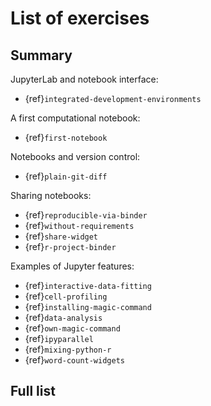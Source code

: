 # List of exercises

## Summary

JupyterLab and notebook interface:
- {ref}`integrated-development-environments`

A first computational notebook:
- {ref}`first-notebook`

Notebooks and version control:
- {ref}`plain-git-diff`

Sharing notebooks:
- {ref}`reproducible-via-binder`
- {ref}`without-requirements`
- {ref}`share-widget`
- {ref}`r-project-binder`

Examples of Jupyter features:
- {ref}`interactive-data-fitting`
- {ref}`cell-profiling`
- {ref}`installing-magic-command`
- {ref}`data-analysis`
- {ref}`own-magic-command`
- {ref}`ipyparallel`
- {ref}`mixing-python-r`
- {ref}`word-count-widgets`


## Full list

```{exerciselist}
```
